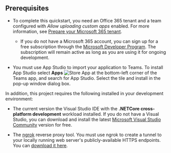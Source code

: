 ## Prerequisites

- To complete this quickstart, you need an Office 365 tenant and a team configured with *Allow uploading custom apps* enabled. For more information, see [Prepare your Microsoft 365 tenant](~/concepts/build-and-test/prepare-your-o365-tenant.md).
  - If you do not have a Microsoft 365 account, you can sign up for a free subscription through the [Microsoft Developer Program](https://developer.microsoft.com/en-us/microsoft-365/dev-program). The subscription will remain active as long as you are using it for ongoing development.

- You must use App Studio to import your application to Teams. To install App Studio select **Apps** ![Store App](~/assets/images/tab-images/storeApp.png) at the bottom-left corner of the Teams app, and search for App Studio. Select the tile and install in the pop-up window dialog box.

In addition, this project requires the following installed in your development environment:

- The current version the Visual Studio IDE with the **.NETCore cross-platform development** workload installed. If you do not have a Visual Studio, you can download and install the latest [Microsoft Visual Studio Community](https://visualstudio.microsoft.com/downloads) version for free.

- The [ngrok](https://ngrok.com) reverse proxy tool. You must use ngrok to create a tunnel to your locally running web server's publicly-available HTTPS endpoints. You can [download it here](https://ngrok.com/download).
